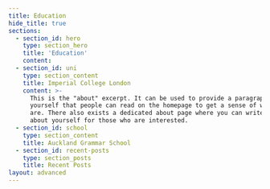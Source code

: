 ```yaml
---
title: Education
hide_title: true
sections:
  - section_id: hero
    type: section_hero
    title: 'Education'
    content:
  - section_id: uni
    type: section_content
    title: Imperial College London
    content: >-
      This is the "about" excerpt. It can be used to provide a paragraph about
      yourself that people can read on the homepage to get a sense of who you
      are. There also exists a dedicated about page where you can write more
      about yourself for those who are interested.
  - section_id: school
    type: section_content
    title: Auckland Grammar School
  - section_id: recent-posts
    type: section_posts
    title: Recent Posts
layout: advanced
---
```


